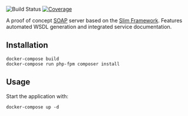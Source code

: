![Build Status][build-badge]
[![Coverage][coverage-badge]][coverage-url]

[build-badge]: https://github.com/pawel-slowik/slim-soap-server/workflows/tests/badge.svg
[coverage-badge]: https://codecov.io/gh/pawel-slowik/slim-soap-server/branch/master/graph/badge.svg
[coverage-url]: https://codecov.io/gh/pawel-slowik/slim-soap-server

A proof of concept [SOAP](https://en.wikipedia.org/wiki/SOAP) server based on
the [Slim Framework](http://www.slimframework.com/). Features automated WSDL
generation and integrated service documentation.

## Installation

	docker-compose build
	docker-compose run php-fpm composer install

## Usage

Start the application with:

	docker-compose up -d
